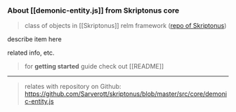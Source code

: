 
### About [[demonic-entity.js]] from Skriptonus core
> class of objects in [[Skriptonus]] relm framework ([repo of Skriptonus][skriptonus-repo])

describe item here

related info, etc.


> for **getting started** guide check out [[README]]

---

> relates with repository on Github: https://github.com/Sarverott/skriptonus/blob/master/src/core/demonic-entity.js

[skriptonus-repo]: https://github.com/Sarverott/skriptonus#readme
